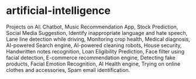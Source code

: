 # artificial-intelligence 

Projects on AI: Chatbot,
Music Recommendation App,
Stock Prediction,
Social Media Suggestion,
Identify inappropriate language and hate speech,
Lane line detection while driving,
Monitoring crop health,
Medical diagnosis,
AI-powered Search engine,
AI-powered cleaning robots,
House security,
Handwritten notes recognition,
Loan Eligibility Prediction,
Face filter using facial detection,
E-commerce recommendation engine,
Detecting fake products,
Facial Emotion Recognition,
AI Health engine,
Trying on online clothes and accessories,
Spam email identification.

